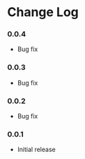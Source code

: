 # Change Log

### 0.0.4

- Bug fix

### 0.0.3

- Bug fix

### 0.0.2

- Bug fix

### 0.0.1

- Initial release
